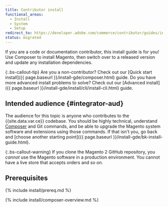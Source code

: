 ```yaml
---
title: Contributor install
functional_areas:
  - Install
  - System
  - Setup
redirect_to: https://developer.adobe.com/commerce/contributor/guides/install/
status: migrated
---
```


If you are a code or documentation contributor, this install guide is for you! Use Composer to install Magento, then switch over to a released version and update any installation dependencies.

{:.bs-callout-tip}
Are you a non-contributor? Check out our [Quick start install]({{ page.baseurl }}/install-gde/composer.html) guide. Do you have more advanced install problems to solve? Check out our [Advanced install]({{ page.baseurl }}/install-gde/install/cli/install-cli.html) guide.

## Intended audience {#integrator-aud}

The audience for this topic is anyone who contributes to the {{site.data.var.ce}} codebase.
You should be highly technical, understand [Composer](https://glossary.magento.com/composer) and Git commands, and be able to upgrade the Magento system software and extensions using those commands. If that isn't you, go back and [choose another starting point]({{ page.baseurl }}/install-gde/bk-install-guide.html).

{:.bs-callout-warning}
If you clone the Magento 2 GitHub repository, you _cannot_ use the Magento software in a production environment.
You cannot have a live store that accepts orders and so on.

## Prerequisites

{% include install/prereq.md %}

{% include install/composer-overview.md %}